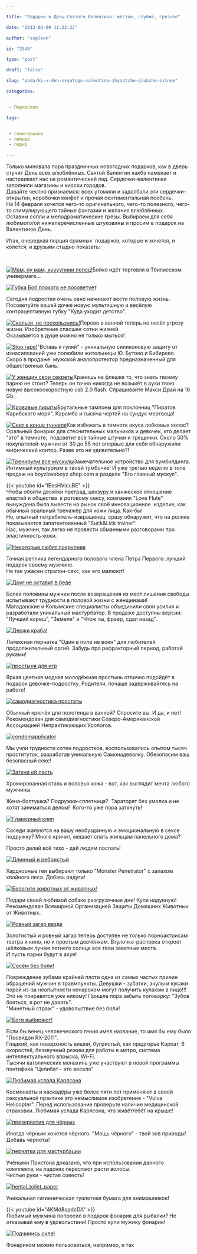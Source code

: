 ```yaml
---

title: "Подарки в День Святого Валентина: жёстче, глубже, грязнее"

date: "2012-02-09 11:22:22"

author: "sspleen"

id: "2540"

type: "post"

draft: "false"

slug: "podarki-v-den-svyatogo-valentina-zhyostche-glubzhe-silnee"

categories:


 - Порноскоп

tags:


 - генитальное
 - либидо
 - порно

---
```

Только миновала пора праздничных новогодних подарков, как в дверь стучит День всех влюблённых. Святой Валентин какбэ намекает и настраивает нас на романтический лад. Сердечки-валентинки заполнили магазины и киоски городов.  
Давайте честно признаемся: всех утомили и задолбали эти сердечки-открытки, коробочки конфет и прочая сентиментальная поебень.  
На 14 февраля хочется чего-то оригинального, чего-то полезного, чего-то стимулирующего тайные фантазии и желания влюблённых.  
Оставим сопли и мелодраматические грёзы. Выбираем для себя любимого/ой нижеперечисленные штуковины и просим в подарок на Валентинов День.  
  
Итак, очередная порция срамных  подарков, которые и хочется, и колется, и друзьям стыдно показать:  
  
   

[![Мам, ну мам, куууупиии попец!](/uploads/2012/05/14158-234621-331da03ada0cc73f5e652d97fb49c051.jpg "ранняя сексуальная самоидентификация")](/2012/02/podarki-v-den-svyatogo-valentina-zhyostche-glubzhe-silnee/14158-234621-331da03ada0cc73f5e652d97fb49c051/)Бойко идёт торговля в Тбилисском универмаге...

  

[![Губка Боб плохого не посоветует](/uploads/2012/05/spongebob-contraceptive-sponges.thumbnail.jpg "spongebob-contraceptive-sponges")](/2012/02/podarki-v-den-svyatogo-valentina-zhyostche-glubzhe-silnee/spongebob-contraceptive-sponges-thumbnail/)

  

Сегодня подростки очень рано начинают вести половую жизнь. Посоветуйте вашей дочке новую мультяшную и весёлую контрацептивную губку "Куда уходит детство".

  

[![Скользя, не поскользнись!](/uploads/2012/05/shower_power_4.jpg "шалим в душе")](/2012/02/podarki-v-den-svyatogo-valentina-zhyostche-glubzhe-silnee/shower_power_4/)Порево в ванной теперь не несёт угрозу жизни. Изобретение спасшее сотни жизней.  
Оказывается в душе можно не только мыться!

  

[![Stop rape!](/uploads/2012/05/rapex.jpg "rapex")](/2012/02/podarki-v-den-svyatogo-valentina-zhyostche-glubzhe-silnee/rapex/)"Вставь и гуляй" - уникальную силиконовую защиту от изнасилований уже полюбили жительницы Ю. Бутово и Бибирево. Скоро в продаже  мужской аналопротектор предназначенный для общественных бань.

  

[![У женщин свои секреты](/uploads/2012/05/rag.png "флешка-тампон")](/2012/02/podarki-v-den-svyatogo-valentina-zhyostche-glubzhe-silnee/rag/)Хранишь на флешке то, что знать твоему парню не стоит? Теперь он точно никогда не возьмёт в руки твою новую высокоскоростную usb 2.0 flash. Спрашивайте Макси Драй на 16 Gb.

  

[![Кровавые пираты](/uploads/2012/05/piratetampon_sized.jpg "piratetampon")](/2012/02/podarki-v-den-svyatogo-valentina-zhyostche-glubzhe-silnee/piratetampon_sized/)Брутальные тампоны для поклонниц "Пиратов Карибского моря". Карамба и тысяча чертей на сундук мертвеца!

  

[![Свет в конце туннеля](/uploads/2012/05/oral-sex-light.thumbnail.jpg "oral-sex-light")](/2012/02/podarki-v-den-svyatogo-valentina-zhyostche-glubzhe-silnee/oral-sex-light-thumbnail/)Как избежать в темноте вкуса лобковых волос? Оральный фонарик для стеснительных мальчиков и девочек, кто делает "это" в темноте,  подсветит все тайные штучки и трещинки. Около 50% покупателей-мужчин от 30 до 55 лет впервые для себя обнаружили мифический клитор. Разве это не удивительно?!

  

[![Тренируем все мускулы](/uploads/2012/05/Myself-Personal-Pelvic-Muscle-Trainer.jpg "Myself Personal Pelvic Muscle Trainer")](/2012/02/podarki-v-den-svyatogo-valentina-zhyostche-glubzhe-silnee/myself-personal-pelvic-muscle-trainer/)Замечательное устройство для вумбилдинга. Интимный культуризм в твоей тумбочке! И уже третью неделю в топе продаж на boyzloveboyz.shop.com в разделе "Его главный мускул".

  

{{< youtube id="lEesHVicuBE" >}}  
Чтобы обойти десятки преград, цензуру и ханжеское отношение властей и общества  к ротовому сексу, компания "Love Flute" вынуждена была вывести на рынок своё инновационное  изделие, как обычный оральный тренажёр для кожи лица. Как-бы!  
Но, опытный потребитель-извращенец  сразу обнаружит, что на ролике показывается запатентованный "Suck&Lick trainer".  
Нас, мужчин, так легко не провести обманными разговорами про эластичность кожи.

  

[![Некоторые любят покрупнее](/uploads/2012/05/giant-dong.jpg "giant-dildo")](/2012/02/podarki-v-den-svyatogo-valentina-zhyostche-glubzhe-silnee/giant-dong/)

  

Точная реплика легендарного полового члена Петра Первого: лучший подарок своему мужчине.  
Не так ужасен страпон-секс, как его малюют!

  

[![Друг не оставит в беде](/uploads/2012/05/fleshlight-1024x982.jpg "fleshlight")](/2012/02/podarki-v-den-svyatogo-valentina-zhyostche-glubzhe-silnee/fleshlight/)

  

Более половины мужчин после возвращения из мест лишения свободы испытывают трудности в половой жизни с женщинами!  
Магаданские и Колымские специалисты объединили свои усилия и разработали уникальный мастурбатор. В продаже доступны версии: "Лучший кореш", "Земеля" и "Чтож ты, фраер, сдал назад".

  

[![Держи краба!](/uploads/2012/05/finger-love-glove.jpg "finger-love-glove")](/2012/02/podarki-v-den-svyatogo-valentina-zhyostche-glubzhe-silnee/finger-love-glove/)

  

Латексная перчатка "Один в поле не воин" для любителей продолжительный оргий. Забудь про рефракторный период, работай руками!

  

[![](/uploads/2012/05/dscf0112aqm0.jpg "простыня для игр")](/2012/02/podarki-v-den-svyatogo-valentina-zhyostche-glubzhe-silnee/dscf0112aqm0/)

  

Яркая цветная модная молодёжная простынь отлично подойдёт в подарок девочке-подростку. Родители, почаще задерживайтесь на работе!

  

[![](/uploads/2012/05/dedo_de_practica.jpg "самодиагностика простаты")](/2012/02/podarki-v-den-svyatogo-valentina-zhyostche-glubzhe-silnee/dedo_de_practica/)

  

Обычный крючёк для полотенца в ванной? Спросите вы. И да, и нет!  
Рекомендован для самодиагностики Северо-Американской Ассоциацией Непрактикующих Урологов.

  

[![](/uploads/2012/05/condomapplicator.thumbnail.jpg "condomapplicator")](/2012/02/podarki-v-den-svyatogo-valentina-zhyostche-glubzhe-silnee/condomapplicator-thumbnail/)

  

Мы учли трудности сотен подростков, воспользовались опытом тысяч проституток, разработав уникальную Самонадевалку. Обезопасим ваш безопасный секс!

  

[![Заткни ей пасть](/uploads/2012/05/ccerdn_bmk_kgrhqn_iee0e0oymtbbnj70_i5g_0_12_1.jpg "оральный властитель")](/2012/02/podarki-v-den-svyatogo-valentina-zhyostche-glubzhe-silnee/ccerdn_bmk_kgrhqn_iee0e0oymtbbnj70_i5g_0_12_1/)

  

Хромированная сталь и воловья кожа - вот, как выглядит мечта любого мужчины.

  

Жена-болтушка? Подружка-сплетница?  Тараторят без умолка и не хотят заниматься делом!  Кого-то уже пора заткнуть!

  

[![Гламурный кляп](/uploads/2012/05/ball-gag.jpg "ball-gag")](/2012/02/podarki-v-den-svyatogo-valentina-zhyostche-glubzhe-silnee/ball-gag/)

  

Соседи жалуются на вашу необузданную и эмоциональную в сексе подружку? Много кричит, мешает спать жильцам панельного дома?

  

Просто делай всё тихо - дай людям поспать!

  

[![Длинный и ребристый](/uploads/2012/05/gummyworm.jpeg "gummyworm")](/2012/02/podarki-v-den-svyatogo-valentina-zhyostche-glubzhe-silnee/gummyworm/)

  

Хардкорные геи выбирают только "Monster Penetrator" с запахом хвойного леса. Добавь радуги!

  

[![Берегите животных от животных!](/uploads/2012/05/надувная-секс-собака.jpg "надувная секс собака")](/2012/02/podarki-v-den-svyatogo-valentina-zhyostche-glubzhe-silnee/naduvnaya-seks-sobaka/)

  

Подари своей любимой собаке разгрузочные дни! Купи надувную!  
Рекомендован Всемирной Организацией Защиты Домашних Животных от Животных.

  

[![Ровный загар везде](/uploads/2012/05/bronzer.jpg "sunny ass")](/2012/02/podarki-v-den-svyatogo-valentina-zhyostche-glubzhe-silnee/bronzer/)

  

Золотистый и ровный загар теперь доступен не только порноактрисам театра и кино, но и простым девчёнкам. Втулочка-распорка откроет шёлковым лучам летнего солнца все твои заветные места.  
И пусть парни будут в ахуе!

  

[![Сосём без боли!](/uploads/2012/05/blowguard.jpg "blowguard")](/2012/02/podarki-v-den-svyatogo-valentina-zhyostche-glubzhe-silnee/blowguard/)

  

Повреждение зубами крайней плоти одна из самых частых причин обращений мужчин в травмпункты. Девушки - зубатки, акулы и кусаки порой из-за неопытности ненароком могут получить кулаком в лицо!!!  
Это не понравится уже никому! Пришла пора забыть поговорку: "Зубов бояться, в рот не давать".  
"Минетный страж" - удовольствие без боли!

  

[![Боги выбирают!](/uploads/2012/05/a-dildo-685x1024.jpg "super_dildo")](/2012/02/podarki-v-den-svyatogo-valentina-zhyostche-glubzhe-silnee/a-dildo/)

  

Если бы венец человеческого гения имел название, то имя бы ему было "Посейдон RX-2011".  
Гладкий, как поверхность вишни, бугристый, как предгорье Карпат, 6 скоростей, беззвучный режим для работы в метро, система интеллектуального впрыска, Wi-Fi.  
Тысячи католических монахинь уже участвуют в новой программы понтифика "Целибат - это весело"

  

[![Любимая услада Карлсона](/uploads/2012/05/1187699136528-819x1024.jpg "vulva_heli")](/2012/02/podarki-v-den-svyatogo-valentina-zhyostche-glubzhe-silnee/attachment/1187699136528/)

  

Космонавты и каскадёры уже более пяти лет применяют в своей сексуальной практике это немыслимое изобретение - "Vulva Helicopter". Перед использование проверьте наличие медицинской страховки. Любимая услада Карлсона, что живёт/ебёт на крыше!

  

[![](/uploads/2012/05/99269_mini_p1010244.jpg "презерватив для чёрных")](/2012/02/podarki-v-den-svyatogo-valentina-zhyostche-glubzhe-silnee/99269_mini_p1010244/)

  

Иногда чёрным хочется чёрного. "Мощь чёрного" - твой зов природы! Добавь черноты!

  

[![](/uploads/2012/05/23_podborka_48.jpg "перчатки для мастурбации")](/2012/02/podarki-v-den-svyatogo-valentina-zhyostche-glubzhe-silnee/23_podborka_48/)

  

Учёными Пристона доказано, что при использовании данного комплекта, на ладонях перестают расти волосы.  
Чистые руки - чистая совесть!

  

[![](/uploads/2012/05/49718-130223-c6f8979e7c4b0211cc35a12ce0415e0e.jpg "hentai_toilet_paper")](/2012/02/podarki-v-den-svyatogo-valentina-zhyostche-glubzhe-silnee/49718-130223-c6f8979e7c4b0211cc35a12ce0415e0e/)

  

Уникальная гигиеническая туалетная бумага для анимэшников!

  

{{< youtube id="4KMd8qadcDA" >}}  
Любимый мужчина попросил в подарок фонарик для рыбалки? Не отказывай ему в удовольствии! Просто купи мужику фонарик!

  

[![Подчинись силе!](/uploads/2012/05/yodaporn.jpg "yodaporn")](/2012/02/podarki-v-den-svyatogo-valentina-zhyostche-glubzhe-silnee/yodaporn/)

  

Фонариком можно пользоваться, например, и так